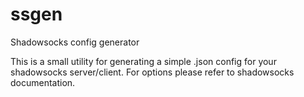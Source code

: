 # ssgen
Shadowsocks config generator

This is a small utility for generating a simple .json config for your shadowsocks server/client.
For options please refer to shadowsocks documentation. 
